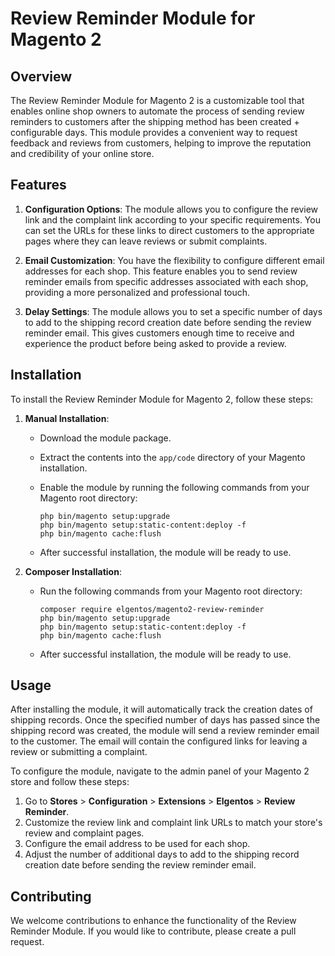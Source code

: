 # Review Reminder Module for Magento 2

## Overview
The Review Reminder Module for Magento 2 is a customizable tool that enables online shop owners to automate the process of sending review reminders to customers after the shipping method has been created + configurable days. This module provides a convenient way to request feedback and reviews from customers, helping to improve the reputation and credibility of your online store.

## Features

1. **Configuration Options**: The module allows you to configure the review link and the complaint link according to your specific requirements. You can set the URLs for these links to direct customers to the appropriate pages where they can leave reviews or submit complaints.

2. **Email Customization**: You have the flexibility to configure different email addresses for each shop. This feature enables you to send review reminder emails from specific addresses associated with each shop, providing a more personalized and professional touch.

3. **Delay Settings**: The module allows you to set a specific number of days to add to the shipping record creation date before sending the review reminder email. This gives customers enough time to receive and experience the product before being asked to provide a review.

## Installation

To install the Review Reminder Module for Magento 2, follow these steps:

1. **Manual Installation**:
    - Download the module package.
    - Extract the contents into the `app/code` directory of your Magento installation.
    - Enable the module by running the following commands from your Magento root directory:

      ```
      php bin/magento setup:upgrade
      php bin/magento setup:static-content:deploy -f
      php bin/magento cache:flush
      ```

    - After successful installation, the module will be ready to use.

2. **Composer Installation**:
    - Run the following commands from your Magento root directory:

      ```
      composer require elgentos/magento2-review-reminder
      php bin/magento setup:upgrade
      php bin/magento setup:static-content:deploy -f
      php bin/magento cache:flush
      ```

    - After successful installation, the module will be ready to use.

## Usage

After installing the module, it will automatically track the creation dates of shipping records. Once the specified number of days has passed since the shipping record was created, the module will send a review reminder email to the customer. The email will contain the configured links for leaving a review or submitting a complaint.

To configure the module, navigate to the admin panel of your Magento 2 store and follow these steps:

1. Go to **Stores** > **Configuration** > **Extensions** > **Elgentos** > **Review Reminder**.
2. Customize the review link and complaint link URLs to match your store's review and complaint pages.
3. Configure the email address to be used for each shop.
4. Adjust the number of additional days to add to the shipping record creation date before sending the review reminder email.

## Contributing

We welcome contributions to enhance the functionality of the Review Reminder Module. If you would like to contribute, please create a pull request.
